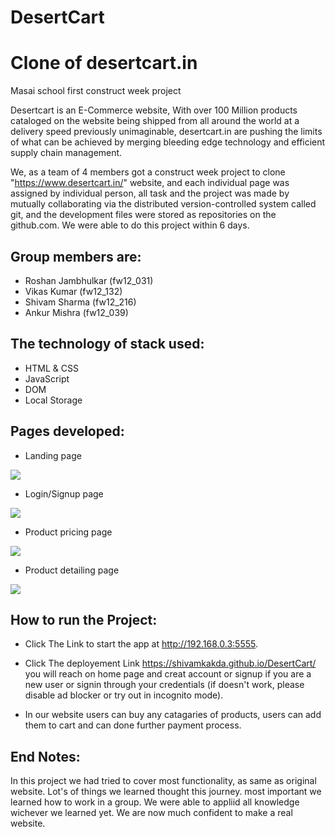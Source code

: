 # DesertCart

 # Clone of desertcart.in
 Masai school first construct week project

 Desertcart is an E-Commerce website, With over 100 Million products cataloged on the website being shipped from all around the world at a delivery speed previously unimaginable, desertcart.in are pushing the limits of what can be achieved by merging bleeding edge technology and efficient supply chain management.

 We, as a team of 4 members got a construct week project to clone "https://www.desertcart.in/" website, and each individual page was assigned by individual person, all task and the project was made by mutually collaborating via the distributed version-controlled system called git, and the development files were stored as repositories on the github.com. We were able to do this project within 6 days.

## Group members are:
 - Roshan Jambhulkar (fw12_031)
 - Vikas Kumar (fw12_132)
 - Shivam Sharma (fw12_216)
 - Ankur Mishra (fw12_039)

 ## The technology of stack used:
- HTML & CSS
- JavaScript
- DOM
- Local Storage

## Pages developed:
- Landing page 

<img src='https://cdn.hashnode.com/res/hashnode/image/upload/v1633255370122/Vpk1xymDv.png?auto=compress,format&format=webp'>

- Login/Signup page

<img src='https://cdn.hashnode.com/res/hashnode/image/upload/v1633258337913/_664GQCGz.png?auto=compress,format&format=webp'>

- Product pricing page

<img src='https://cdn.hashnode.com/res/hashnode/image/upload/v1633256887546/V81_CAeH5.png?auto=compress,format&format=webp'>

- Product detailing page

<img src='https://cdn.hashnode.com/res/hashnode/image/upload/v1633257190620/DZfryESX7.png?auto=compress,format&format=webp'>

## How to run the Project:

- Click The Link to start the app at http://192.168.0.3:5555.

- Click  The deployement Link https://shivamkakda.github.io/DesertCart/ you will reach on home page and creat account or signup if you are a new user or signin through your credentials (if doesn't work, please disable ad blocker or try out in incognito mode).
- In our website users can buy any catagaries of products, users can add them to cart and can done further payment process.


## End Notes:
In this project we had tried to cover most functionality, as same as original website. Lot's of things we learned thought this journey.
most important we learned how to work in a group. We were able to appliid all knowledge wichever we learned yet. We are now much confident to make a real website.     



